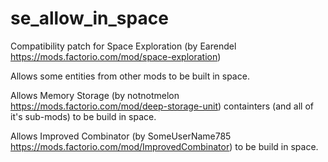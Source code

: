 # se_allow_in_space
Compatibility patch for Space Exploration (by Earendel https://mods.factorio.com/mod/space-exploration)

Allows some entities from other mods to be built in space.

Allows Memory Storage (by notnotmelon https://mods.factorio.com/mod/deep-storage-unit) containters (and all of it's sub-mods) to be build in space.

Allows Improved Combinator (by SomeUserName785 https://mods.factorio.com/mod/ImprovedCombinator) to be build in space.
